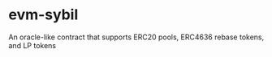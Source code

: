 # evm-sybil
An oracle-like contract that supports ERC20 pools, ERC4636 rebase tokens, and LP tokens
